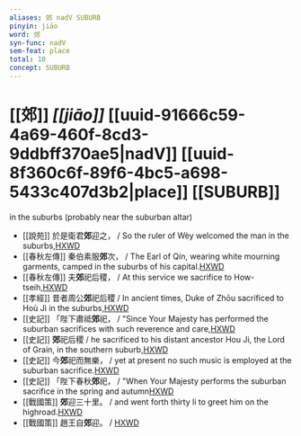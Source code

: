 ```yaml
---
aliases: 郊 nadV SUBURB
pinyin: jiāo
word: 郊
syn-func: nadV
sem-feat: place
total: 10
concept: SUBURB 
---
```

# [[郊]] *[[jiāo]]*  [[uuid-91666c59-4a69-460f-8cd3-9ddbff370ae5|nadV]] [[uuid-8f360c6f-89f6-4bc5-a698-5433c407d3b2|place]] [[SUBURB]]
in the suburbs (probably near the suburban altar)
 - [[說苑]] 於是衛君**郊**迎之，
                     / So the ruler of Wèy welcomed the man in the suburbs,[HXWD](https://hxwd.org/textview.html?location=CH1a0907_CHANT_006-19a.16)
 - [[春秋左傳]] 秦伯素服**郊**次， / The Earl of Qín, wearing white mourning garments, camped in the suburbs of his capital.[HXWD](https://hxwd.org/textview.html?location=KR1e0001_tls_005-581a.2)
 - [[春秋左傳]] 夫**郊**祀后稷， / At this service we sacrifice to How-tseih,[HXWD](https://hxwd.org/textview.html?location=KR1e0001_tls_009-149a.5)
 - [[孝經]] 昔者周公**郊**祀后稷 / In ancient times, Duke of Zhōu sacrificed to Hoù Jì in the suburbs,[HXWD](https://hxwd.org/textview.html?location=KR1f0001_tls_009-1a.14)
 - [[史記]] 「陛下肅祗**郊**祀， / "Since Your Majesty has performed the suburban sacrifices with such reverence and care,[HXWD](https://hxwd.org/textview.html?location=KR2a0001_tls_028-160a.7)
 - [[史記]] **郊**祀后稷 / he sacrificed to his distant ancestor Hou Ji, the Lord of Grain, in the southern suburb,[HXWD](https://hxwd.org/textview.html?location=KR2a0001_tls_028-17a.3)
 - [[史記]] 今**郊**祀而無樂， / yet at present no such music is employed at the suburban sacrifice.[HXWD](https://hxwd.org/textview.html?location=KR2a0001_tls_028-237a.5)
 - [[史記]] 「陛下春秋**郊**祀， / "When Your Majesty performs the suburban sacrifice in the spring and autumn[HXWD](https://hxwd.org/textview.html?location=KR2a0001_tls_087-34a.16)
 - [[戰國策]] **郊**迎三十里。 / and went forth thirty li to greet him on the highroad.[HXWD](https://hxwd.org/textview.html?location=KR2e0003_tls_047-7a.7)
 - [[戰國策]] 趙王自**郊**迎。
                     / [HXWD](https://hxwd.org/textview.html?location=KR2e0003_tls_367-1a.7)